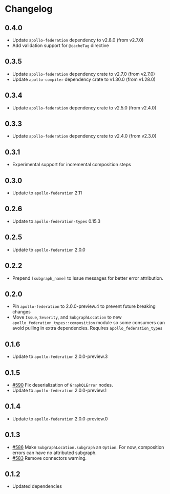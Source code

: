 # Changelog

## 0.4.0

- Update `apollo-federation` dependency to v2.8.0 (from v2.7.0)
- Add validation support for `@cacheTag` directive

## 0.3.5

- Update `apollo-federation` dependency crate to v2.7.0 (from v2.7.0)
- Update `apollo-compiler` dependency crate to v1.30.0 (from v1.28.0)

## 0.3.4

- Update `apollo-federation` dependency crate to v2.5.0 (from v2.4.0)

## 0.3.3

- Update `apollo-federation` dependency crate to v2.4.0 (from v2.3.0)

## 0.3.1

- Experimental support for incremental composition steps

## 0.3.0

- Update to `apollo-federation` 2.11

## 0.2.6

- Update to `apollo-federation-types` 0.15.3

## 0.2.5

- Update to `apollo-federation` 2.0.0

## 0.2.2

- Prepend `[subgraph_name]` to Issue messages for better error attribution.

## 0.2.0

- Pin `apollo-federation` to 2.0.0-preview.4 to prevent future breaking changes
- Move `Issue`, `Severity`, and `SubgraphLocation` to new `apollo_federation_types::composition` module so some
  consumers can avoid pulling in extra dependencies. Requires `apollo_federation_types`

## 0.1.6

- Update to `apollo-federation` 2.0.0-preview.3

## 0.1.5

- [#590](https://github.com/apollographql/federation-rs/pull/590) Fix
  deserialization of `GraphQLError` nodes.
- Update to `apollo-federation` 2.0.0-preview.1

## 0.1.4

- Update to `apollo-federation` 2.0.0-preview.0

## 0.1.3

- [#586](https://github.com/apollographql/federation-rs/pull/586) Make
  `SubgraphLocation.subgraph` an `Option`. For now, composition errors can have
  no attributed subgraph.
- [#583](https://github.com/apollographql/federation-rs/pull/583) Remove
  connectors warning.

## 0.1.2

- Updated dependencies
